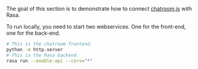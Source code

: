 The goal of this section is to demonstrate how to connect [chatroom.js](https://github.com/scalableminds/chatroom) with Rasa. 

To run locally, you need to start two webservices. One for the front-end, one for the back-end. 

```bash
# This is the chatroom frontend. 
python -m http.server
# This is the Rasa backend.
rasa run --enable-api --cors="*"
```
